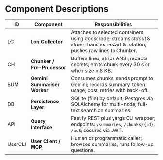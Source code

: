 # Component Descriptions
| ID | Component | Responsibilities |
|----|-----------|------------------|
| LC | **Log Collector** | Attaches to selected containers using dockerode; streams _stdout_ & _stderr_; handles restart & rotation; pushes raw lines to Chunker. |
| CH | **Chunker / Pre-Processor** | Buffers lines; strips ANSI; redacts secrets; emits chunk every 30 s or when size > 8 KB. |
| SUM | **Gemini Summariser Worker** | Consumes chunks; sends prompt to Gemini; records summary, token usage, cost; retries with back-off. |
| DB | **Persistence Layer** | SQLite (file) by default; Postgres via SQLAlchemy for multi-node; full-text search on summaries. |
| API | **Query Interface** | Fastify REST plus yargs CLI wrapper; endpoints: `/summaries`, `/chunks/{id}`, `/ask`; secures via JWT. |
| UserCLI | **User Client / MCP** | Human or programmatic caller; browses summaries, runs follow-up questions. |

